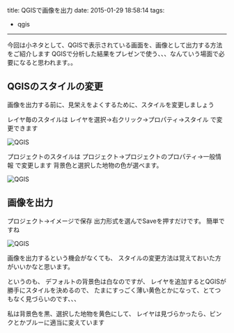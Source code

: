 title: QGISで画像を出力
date: 2015-01-29 18:58:14
tags:
- qgis
---

今回は小ネタとして、QGISで表示されている画面を、画像として出力する方法をご紹介します
QGISで分析した結果をプレゼンで使う、、、なんていう場面で必要になると思われます。。
<!-- more -->

## QGISのスタイルの変更

画像を出力する前に、見栄えをよくするために、スタイルを変更しましょう

レイヤ毎のスタイルは
レイヤを選択→右クリック→プロパティ→スタイル で変更できます

![QGIS](QGIS_01.png)

プロジェクトのスタイルは
プロジェクト→プロジェクトのプロパティ→一般情報 で変更します
背景色と選択した地物の色が選べます。

![QGIS](QGIS_02.png)

## 画像を出力

プロジェクト→イメージで保存
出力形式を選んでSaveを押すだけです。
簡単ですね

![QGIS](QGIS_03.png)

画像を出力するという機会がなくても、
スタイルの変更方法は覚えておいた方がいいかなと思います。

というのも、
デフォルトの背景色は白なのですが、
レイヤを追加するとQGISが勝手にスタイルを決めるので、
たまにすっごく薄い黄色とかになって、とてつもなく見づらいのです、、、

私は背景色を黒、選択した地物を黄色にして、
レイヤは見づらかったら、ピンクとかブルーに適当に変えています

